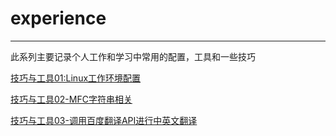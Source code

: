 # experience
-------------
此系列主要记录个人工作和学习中常用的配置，工具和一些技巧

[技巧与工具01:Linux工作环境配置](http://tigerrose.me/2016/10/21/%E6%8A%80%E5%B7%A7%E4%B8%8E%E5%B7%A5%E5%85%B701-Linux%E5%B7%A5%E4%BD%9C%E7%8E%AF%E5%A2%83%E9%85%8D%E7%BD%AE)

[技巧与工具02-MFC字符串相关](http://tigerrose.me/2016/10/24/%E6%8A%80%E5%B7%A7%E4%B8%8E%E5%B7%A5%E5%85%B702-MFC%E5%AD%97%E7%AC%A6%E4%B8%B2%E7%9B%B8%E5%85%B3/)

[技巧与工具03-调用百度翻译API进行中英文翻译](http://tigerrose.me/2016/10/26/%E6%8A%80%E5%B7%A7%E4%B8%8E%E5%B7%A5%E5%85%B703-%E8%B0%83%E7%94%A8%E7%99%BE%E5%BA%A6%E7%BF%BB%E8%AF%91API%E8%BF%9B%E8%A1%8C%E4%B8%AD%E8%8B%B1%E6%96%87%E7%BF%BB%E8%AF%91/)
